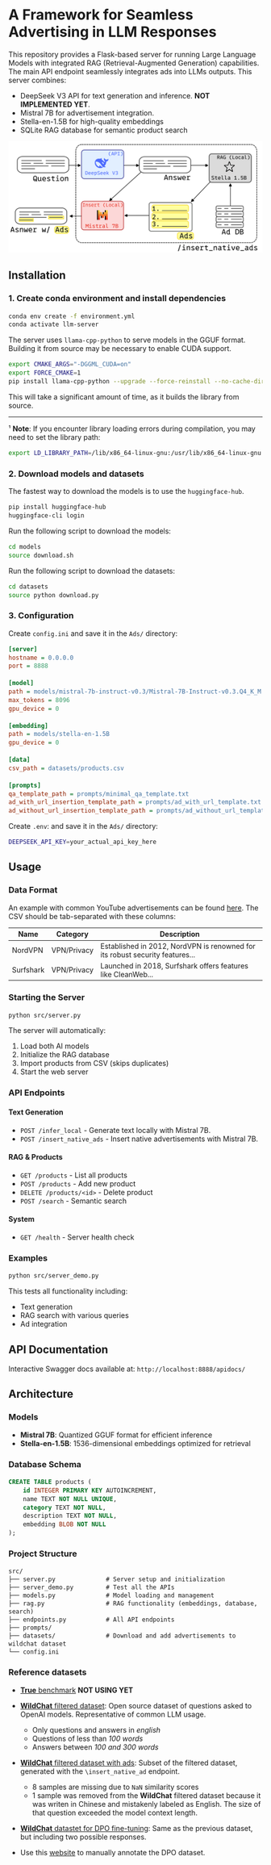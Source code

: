 # A Framework for Seamless Advertising in LLM Responses
This repository provides a Flask-based server for running Large Language Models with integrated RAG (Retrieval-Augmented Generation) capabilities. The main API endpoint seamlessly integrates ads into LLMs outputs. This server combines:
- DeepSeek V3 API for text generation and inference. **NOT IMPLEMENTED YET**.
- Mistral 7B for advertisement integration. 
- Stella-en-1.5B for high-quality embeddings
- SQLite RAG database for semantic product search

![Server Diagram](./docs/insert_native_ads_diagram.png)

## Installation

### 1. Create conda environment and install dependencies
```bash
conda env create -f environment.yml
conda activate llm-server
```
The server uses `llama-cpp-python` to serve models in the GGUF format. Building it from source may be necessary to enable CUDA support.

```bash
export CMAKE_ARGS="-DGGML_CUDA=on"
export FORCE_CMAKE=1
pip install llama-cpp-python --upgrade --force-reinstall --no-cache-dir
```

This will take a significant amount of time, as it builds the library from source.

---
¹ **Note**: If you encounter library loading errors during compilation, you may need to set the library path:
```bash
export LD_LIBRARY_PATH=/lib/x86_64-linux-gnu:/usr/lib/x86_64-linux-gnu:$LD_LIBRARY_PATH
```

### 2. Download models and datasets
The fastest way to download the models is to use the `huggingface-hub`. 
```bash
pip install huggingface-hub
huggingface-cli login
```
Run the following script to download the models:
```bash
cd models
source download.sh
```

Run the following script to download the datasets:
```bash
cd datasets
source python download.py
```

### 3. Configuration

Create `config.ini` and save it in the `Ads/` directory:

```ini
[server]
hostname = 0.0.0.0
port = 8888

[model]
path = models/mistral-7b-instruct-v0.3/Mistral-7B-Instruct-v0.3.Q4_K_M.gguf
max_tokens = 8096
gpu_device = 0

[embedding]
path = models/stella-en-1.5B
gpu_device = 0

[data]
csv_path = datasets/products.csv

[prompts]
qa_template_path = prompts/minimal_qa_template.txt
ad_with_url_insertion_template_path = prompts/ad_with_url_template.txt
ad_without_url_insertion_template_path = prompts/ad_without_url_template_path
```

Create `.env`: and save it in the `Ads/` directory:
```bash
DEEPSEEK_API_KEY=your_actual_api_key_here
```


## Usage

### Data Format

An example with common YouTube advertisements can be found [here](https://huggingface.co/datasets/HectorRguez/Common_yt_sponsors). The CSV should be tab-separated with these columns:

| Name | Category | Description |
|------|----------|-------------|
| NordVPN | VPN/Privacy | Established in 2012, NordVPN is renowned for its robust security features... |
| Surfshark | VPN/Privacy | Launched in 2018, Surfshark offers features like CleanWeb... |

### Starting the Server

```bash
python src/server.py
```

The server will automatically:
1. Load both AI models
2. Initialize the RAG database
3. Import products from CSV (skips duplicates)
4. Start the web server

### API Endpoints

#### Text Generation
- `POST /infer_local` - Generate text locally with Mistral 7B.
- `POST /insert_native_ads` - Insert native advertisements with Mistral 7B.

#### RAG & Products
- `GET /products` - List all products
- `POST /products` - Add new product
- `DELETE /products/<id>` - Delete product
- `POST /search` - Semantic search

#### System
- `GET /health` - Server health check

### Examples

```bash
python src/server_demo.py
```

This tests all functionality including:
- Text generation
- RAG search with various queries
- Ad integration

## API Documentation

Interactive Swagger docs available at: `http://localhost:8888/apidocs/`

## Architecture

### Models
- **Mistral 7B**: Quantized GGUF format for efficient inference
- **Stella-en-1.5B**: 1536-dimensional embeddings optimized for retrieval

### Database Schema
```sql
CREATE TABLE products (
    id INTEGER PRIMARY KEY AUTOINCREMENT,
    name TEXT NOT NULL UNIQUE,
    category TEXT NOT NULL, 
    description TEXT NOT NULL,
    embedding BLOB NOT NULL
);
```

### Project Structure
```
src/
├── server.py              # Server setup and initialization
├── server_demo.py         # Test all the APIs
├── models.py              # Model loading and management
├── rag.py                 # RAG functionality (embeddings, database, search)
├── endpoints.py           # All API endpoints
├── prompts/               
├── datasets/              # Download and add advertisements to wildchat dataset
└── config.ini
```

### Reference datasets
- [**True** benchmark]() **NOT USING YET**
- [**WildChat** filtered dataset](https://huggingface.co/datasets/HectorRguez/wildchat-10k-filtered): Open source dataset of questions asked to OpenAI models. Representative of common LLM usage. 
    - Only questions and answers in *english*
    - Questions of less than *100 words* 
    - Answers between *100 and 300 words*
- [**WildChat** filtered dataset with ads](https://huggingface.co/datasets/HectorRguez/wildchat-1k-filtered-ads): Subset of the filtered dataset, generated with the `\insert_native_ad` endpoint. 
    - 8 samples are missing due to `NaN` similarity scores
    - 1 sample was removed from the **WildChat** filtered dataset because it was writen in Chinese and mistakenly labeled as English. The size of that question exceeded the model context length.

- [**WildChat** datastet for DPO fine-tuning](https://huggingface.co/datasets/HectorRguez/wildchat-1k-dpo-annotation): Same as the previous dataset, but including two possible responses. 

- Use this [website](https://hectorrguez.github.io/index.html) to manually annotate the DPO dataset. 